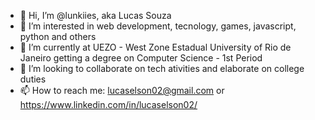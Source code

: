 - 👋 Hi, I’m @lunkiies, aka Lucas Souza
- 👀 I’m interested in web development, tecnology, games, javascript, python and others
- 🌱 I’m currently at UEZO - West Zone Estadual University of Rio de Janeiro getting a degree on Computer Science - 1st Period
- 💞️ I’m looking to collaborate on tech ativities and elaborate on college duties
- 📫 How to reach me: lucaselson02@gmail.com or https://www.linkedin.com/in/lucaselson02/

<!---
lunkiies/lunkiies is a ✨ special ✨ repository because its `README.md` (this file) appears on your GitHub profile.
You can click the Preview link to take a look at your changes.
--->
